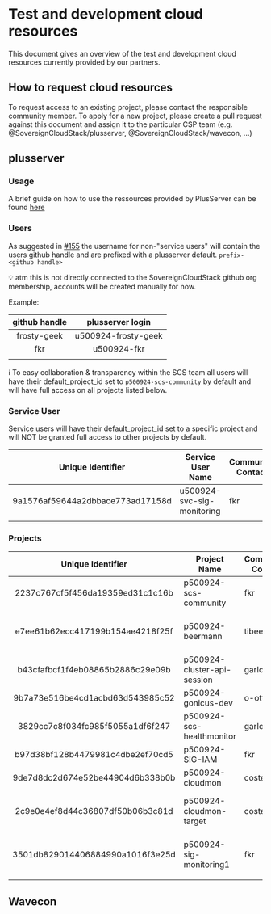# Test and development cloud resources

This document gives an overview of the test and development cloud resources currently provided by our partners.

## How to request cloud resources

To request access to an existing project, please contact the responsible community member. To apply for a new project, please create a pull request against this document and assign it to the particular CSP team (e.g. @SovereignCloudStack/plusserver, @SovereignCloudStack/wavecon, ...)

## plusserver

### Usage
A brief guide on how to use the ressources provided by PlusServer can be found [here](plusserver-gx-scs.md)

### Users

As suggested in [#155](https://github.com/SovereignCloudStack/Docs/issues/155) the username for non-"service users" will contain the users github handle and are prefixed with a plusserver default.
``prefix-<github handle>``

:bulb: atm this is not directly connected to the SovereignCloudStack github org membership, accounts will be created manually for now.

Example:

| github handle | plusserver login |
|:---:|:---:|
| frosty-geek | u500924-frosty-geek |
| fkr | u500924-fkr |
| | |

:information_source: To easy collaboration & transparency within the SCS team all users will have their default_project_id set to ``p500924-scs-community`` by default and will have full access on all projects listed below.

### Service User

Service users will have their default_project_id set to a specific project and will NOT be granted full access to other projects by default.

| Unique Identifier | Service User Name | Community Contact | Description | Needed until |
|:---:|---|---|---|:---:|
| 9a1576af59644a2dbbace773ad17158d | u500924-svc-sig-monitoring | fkr | Service User - SIG Monitoring | 31.12.2023 |
|  |  |  |  |  |

### Projects

| Unique Identifier | Project Name | Community Contact | Description | Needed until |
|:---:|---|---|---|:---:|
| 2237c767cf5f456da19359ed31c1c16b | p500924-scs-community | fkr | SCS Community Project | ∞ |
| e7ee61b62ecc417199b154ae4218f25f | p500924-beermann | tibeer | Project of Tim Beermann, OSISM | ∞ |
| b43cfafbcf1f4eb08865b2886c29e09b | p500924-cluster-api-session | garloff | cluster-api hands on session | ∞ |
| 9b7a73e516be4cd1acbd63d543985c52 | p500924-gonicus-dev | o-otte | GONICUS GmbH | ∞ |
| 3829cc7c8f034fc985f5055a1df6f247 | p500924-scs-healthmonitor | garloff | SCS Health Monitor | ∞ |
| b97d38bf128b4479981c4dbe2ef70cd5 | p500924-SIG-IAM | fkr | SIG IAM | ∞ |
| 9de7d8dc2d674e52be44904d6b338b0b | p500924-cloudmon | costelter | CloudMon Test Project | 31.12.2023 |
| 2c9e0e4ef8d44c36807df50b06b3c81d | p500924-cloudmon-target | costelter | Target project for CloudMon tests | 31.12.2023 |
| 3501db829014406884990a1016f3e25d | p500924-sig-monitoring1 | fkr | SIG Monitoring - cloudmon target | 31.12.2023 |
|  |  |  |  |  |

## Wavecon

